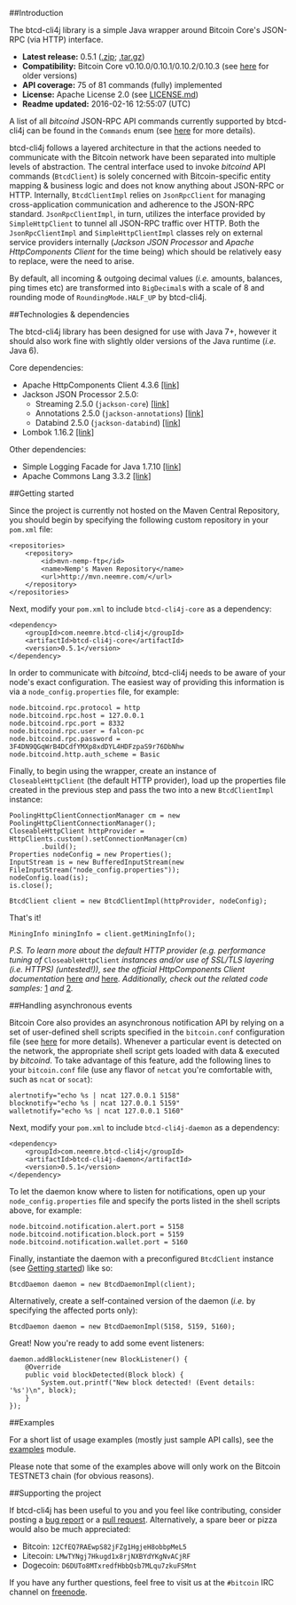 ##Introduction

The btcd-cli4j library is a simple Java wrapper around Bitcoin Core's JSON-RPC (via HTTP) interface. 

* **Latest release:** 0.5.1 ([.zip](https://github.com/priiduneemre/btcd-cli4j/archive/0.5.1.zip); [.tar.gz](https://github.com/priiduneemre/btcd-cli4j/archive/0.5.1.tar.gz))
* **Compatibility:** Bitcoin Core v0.10.0/0.10.1/0.10.2/0.10.3 (see [here](https://github.com/priiduneemre/btcd-cli4j/releases) for older versions)
* **API coverage:** 75 of 81 commands (fully) implemented
* **License:** Apache License 2.0 (see [LICENSE.md](https://github.com/priiduneemre/btcd-cli4j/blob/master/LICENSE.md))
* **Readme updated:** 2016-02-16 12:55:07 (UTC)

A list of all *bitcoind* JSON-RPC API commands currently supported by btcd-cli4j can be found in the `Commands` enum (see [here](https://github.com/priiduneemre/btcd-cli4j/blob/master/core/src/main/java/com/neemre/btcdcli4j/core/Commands.java) for more details).

btcd-cli4j follows a layered architecture in that the actions needed to communicate with the Bitcoin network have been separated into multiple levels of abstraction. The central interface used to invoke *bitcoind* API commands (`BtcdClient`) is solely concerned with Bitcoin-specific entity mapping & business logic and does not know anything about JSON-RPC or HTTP. Internally, `BtcdClientImpl` relies on `JsonRpcClient` for managing cross-application communication and adherence to the JSON-RPC standard. `JsonRpcClientImpl`, in turn, utilizes the interface provided by `SimpleHttpClient` to tunnel all JSON-RPC traffic over HTTP. Both the `JsonRpcClientImpl` and `SimpleHttpClientImpl` classes rely on external service providers internally (*Jackson JSON Processor* and *Apache HttpComponents Client* for the time being) which should be relatively easy to replace, were the need to arise.

By default, all incoming & outgoing decimal values (*i.e.* amounts, balances, ping times etc) are transformed into `BigDecimal`s with a scale of 8 and rounding mode of `RoundingMode.HALF_UP` by btcd-cli4j.


##Technologies & dependencies

The btcd-cli4j library has been designed for use with Java 7+, however it should also work fine with slightly older versions of the Java runtime (*i.e.* Java 6).

Core dependencies:
* Apache HttpComponents Client 4.3.6 [[link]](https://hc.apache.org/httpcomponents-client-ga/index.html)
* Jackson JSON Processor 2.5.0:
  * Streaming 2.5.0 (`jackson-core`) [[link]](https://github.com/FasterXML/jackson-core)
  * Annotations 2.5.0 (`jackson-annotations`) [[link]](https://github.com/FasterXML/jackson-annotations)
  * Databind 2.5.0 (`jackson-databind`) [[link]](https://github.com/FasterXML/jackson-databind)
* Lombok 1.16.2 [[link]](https://github.com/rzwitserloot/lombok)

Other dependencies:
* Simple Logging Facade for Java 1.7.10 [[link]](http://www.slf4j.org/)
* Apache Commons Lang 3.3.2 [[link]](http://commons.apache.org/proper/commons-lang/)


##Getting started <a name="getting-started"></a>

Since the project is currently not hosted on the Maven Central Repository, you should begin by specifying the following custom repository in your `pom.xml` file:

	<repositories>
		<repository>
			<id>mvn-nemp-ftp</id>
			<name>Nemp's Maven Repository</name>
			<url>http://mvn.neemre.com/</url>
		</repository>
	</repositories>

Next, modify your `pom.xml` to include `btcd-cli4j-core` as a dependency:

	<dependency>
		<groupId>com.neemre.btcd-cli4j</groupId>
		<artifactId>btcd-cli4j-core</artifactId>
		<version>0.5.1</version>
	</dependency>

In order to communicate with *bitcoind*, btcd-cli4j needs to be aware of your node's exact configuration. The easiest way of providing this information is via a `node_config.properties` file, for example:

	node.bitcoind.rpc.protocol = http
	node.bitcoind.rpc.host = 127.0.0.1
	node.bitcoind.rpc.port = 8332
	node.bitcoind.rpc.user = falcon-pc
	node.bitcoind.rpc.password = 3F4DN9QGqWrB4DCdfYMXp8xdDYL4HDFzpaS9r76DbNhw
	node.bitcoind.http.auth_scheme = Basic

Finally, to begin using the wrapper, create an instance of `CloseableHttpClient` (the default HTTP provider), load up the properties file created in the previous step and pass the two into a new `BtcdClientImpl` instance: 

	PoolingHttpClientConnectionManager cm = new PoolingHttpClientConnectionManager();
	CloseableHttpClient httpProvider = HttpClients.custom().setConnectionManager(cm)
			.build();
	Properties nodeConfig = new Properties();
	InputStream is = new BufferedInputStream(new FileInputStream("node_config.properties"));
	nodeConfig.load(is);
	is.close();
	
	BtcdClient client = new BtcdClientImpl(httpProvider, nodeConfig);
	
That's it!
	
	MiningInfo miningInfo = client.getMiningInfo();
	
*P.S. To learn more about the default HTTP provider (e.g. performance tuning of* `CloseableHttpClient` *instances and/or use of SSL/TLS layering (i.e. HTTPS) (untested!)), see the official HttpComponents Client documentation* [here](http://hc.apache.org/httpcomponents-client-4.3.x/tutorial/html/connmgmt.html#d5e380) *and* [here](http://hc.apache.org/httpcomponents-client-4.3.x/tutorial/html/connmgmt.html#d5e436)*. Additionally, check out the related code samples:* [1](http://hc.apache.org/httpcomponents-client-4.3.x/httpclient/examples/org/apache/http/examples/client/ClientConfiguration.java) *and* [2](http://hc.apache.org/httpcomponents-client-4.3.x/httpclient/examples/org/apache/http/examples/client/ClientCustomSSL.java)*.* 

##Handling asynchronous events

Bitcoin Core also provides an asynchronous notification API by relying on a set of user-defined shell scripts specified in the `bitcoin.conf` configuration file (see [here](https://en.bitcoin.it/wiki/Running_Bitcoin#Bitcoin.conf_Configuration_File) for more details). Whenever a particular event is detected on the network, the appropriate shell script gets loaded with data & executed by *bitcoind*. To take advantage of this feature, add the following lines to your `bitcoin.conf` file (use any flavor of `netcat` you're comfortable with, such as `ncat` or `socat`): 

	alertnotify="echo %s | ncat 127.0.0.1 5158"
	blocknotify="echo %s | ncat 127.0.0.1 5159"
	walletnotify="echo %s | ncat 127.0.0.1 5160"

Next, modify your `pom.xml` to include `btcd-cli4j-daemon` as a dependency:

	<dependency>
		<groupId>com.neemre.btcd-cli4j</groupId>
		<artifactId>btcd-cli4j-daemon</artifactId>
		<version>0.5.1</version>
	</dependency>

To let the daemon know where to listen for notifications, open up your `node_config.properties` file and specify the ports listed in the shell scripts above, for example:

	node.bitcoind.notification.alert.port = 5158
	node.bitcoind.notification.block.port = 5159
	node.bitcoind.notification.wallet.port = 5160

Finally, instantiate the daemon with a preconfigured `BtcdClient` instance (see [Getting started](#getting-started)) like so:

	BtcdDaemon daemon = new BtcdDaemonImpl(client);

Alternatively, create a self-contained version of the daemon (*i.e.* by specifying the affected ports only):
	
	BtcdDaemon daemon = new BtcdDaemonImpl(5158, 5159, 5160);

Great! Now you're ready to add some event listeners:

	daemon.addBlockListener(new BlockListener() {
		@Override
		public void blockDetected(Block block) {
			System.out.printf("New block detected! (Event details: '%s')\n", block);
		}
	});
	
##Examples

For a short list of usage examples (mostly just sample API calls), see the [examples](https://github.com/priiduneemre/btcd-cli4j/tree/master/examples/src/main) module. 

Please note that some of the examples above will only work on the Bitcoin TESTNET3 chain (for obvious reasons).


##Supporting the project

If btcd-cli4j has been useful to you and you feel like contributing, consider posting a [bug report](https://github.com/priiduneemre/btcd-cli4j/issues) or a [pull request](https://github.com/priiduneemre/btcd-cli4j/pulls). Alternatively, a spare beer or pizza would also be much appreciated:

* Bitcoin: `12CfEQ7RAEwpS82jFZg1HgjeH8obbpMeL5`
* Litecoin: `LMwTYNgj7Hkugd1x8rjNXBYdYKgNvACjRF`
* Dogecoin: `D6DUTo8MTxredfHbbQsb7MLqu7zkuFSMnt`

If you have any further questions, feel free to visit us at the `#bitcoin` IRC channel on [freenode](https://freenode.net/).